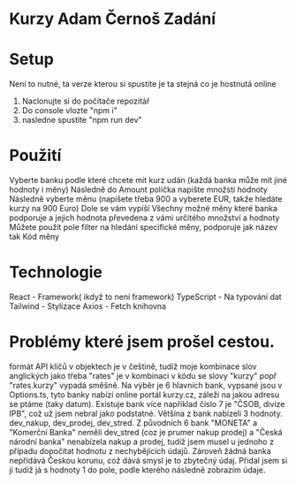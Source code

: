 # Kurzy Adam Černoš Zadání

# Setup
Není to nutné, ta verze kterou si spustíte je ta stejná co je hostnutá online
1. Naclonujte si do počítače repozitář
2. Do console vlozte "npm i"
3. nasledne spustite "npm run dev"

# Použití
Vyberte banku podle které chcete mít kurz udán (každá banka může mít jiné hodnoty i měny)
Následně do Amount políčka napište množstí hodnoty
Následně vyberte měnu (napíšete třeba 900 a vyberete EUR, takže hledáte kurzy na 900 Euro)
Dole se vám vypíší Všechny možné měny které banka podporuje a jejich hodnota převedena z vámi určitého množství a hodnoty
Můžete použít pole filter na hledání specifické měny, podporuje jak název tak Kód měny

# Technologie 
React - Framework( ikdyž to neni framework)
TypeScript - Na typování dat
Tailwind - Stylizace
Axios - Fetch knihovna


# Problémy které jsem prošel cestou. 
formát API klíčů v objektech je v češtině, tudíž moje kombinace slov anglických jako třeba "rates" je v kombinaci v kódu se slovy "kurzy" popř "rates.kurzy" vypadá směšně.
Na výběr je 6 hlavních bank, vypsané jsou v Options.ts, tyto banky nabízí online portál kurzy.cz, záleží na jakou adresu se ptáme (taky datum). Existuje bank více například
číslo 7 je "ČSOB, divize IPB", což už jsem nebral jako podstatné. Většína z bank nabízeli 3 hodnoty. dev_nakup, dev_prodej, dev_stred. Z původních 6 bank "MONETA" a "Komerční Banka" neměli dev_stred (coz je prumer nakup prodej) a "Česká národní banka" nenabízela nakup a prodej, tudíž jsem musel u jednoho z případu dopočítat hodnotu z nechybějících údajů. Zároveň žádná banka nepřidává Českou korunu, což dává smysl je to zbytečný údaj. Přidal jsem si ji tudíž já s hodnoty 1 do pole, podle kterého následně zobrazím údaje.

